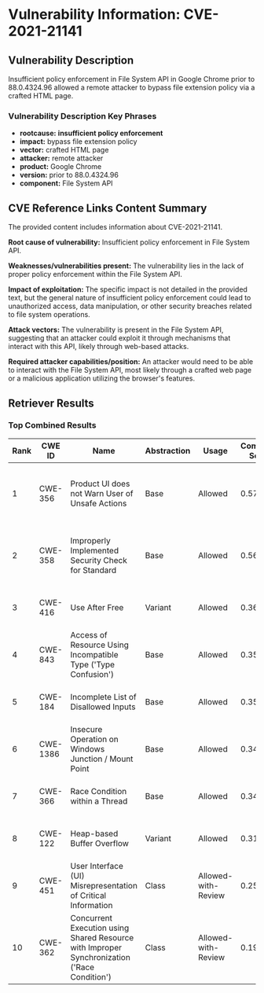 # Vulnerability Information: CVE-2021-21141

## Vulnerability Description
Insufficient policy enforcement in File System API in Google Chrome prior to 88.0.4324.96 allowed a remote attacker to bypass file extension policy via a crafted HTML page.

### Vulnerability Description Key Phrases
- **rootcause:** **insufficient policy enforcement**
- **impact:** bypass file extension policy
- **vector:** crafted HTML page
- **attacker:** remote attacker
- **product:** Google Chrome
- **version:** prior to 88.0.4324.96
- **component:** File System API

## CVE Reference Links Content Summary
The provided content includes information about CVE-2021-21141.

**Root cause of vulnerability:** Insufficient policy enforcement in File System API.

**Weaknesses/vulnerabilities present:** The vulnerability lies in the lack of proper policy enforcement within the File System API.

**Impact of exploitation:** The specific impact is not detailed in the provided text, but the general nature of insufficient policy enforcement could lead to unauthorized access, data manipulation, or other security breaches related to file system operations.

**Attack vectors:** The vulnerability is present in the File System API, suggesting that an attacker could exploit it through mechanisms that interact with this API, likely through web-based attacks.

**Required attacker capabilities/position:** An attacker would need to be able to interact with the File System API, most likely through a crafted web page or a malicious application utilizing the browser's features.

## Retriever Results

### Top Combined Results

| Rank | CWE ID | Name | Abstraction | Usage | Combined Score | Retrievers | Individual Scores |
|------|--------|------|-------------|-------|---------------|------------|-------------------|
| 1 | CWE-356 | Product UI does not Warn User of Unsafe Actions | Base | Allowed | 0.5755 | dense, sparse, graph | dense: 0.566, sparse: 0.169, graph: 0.547 |
| 2 | CWE-358 | Improperly Implemented Security Check for Standard | Base | Allowed | 0.5658 | dense, sparse, graph | dense: 0.533, sparse: 0.182, graph: 0.545 |
| 3 | CWE-416 | Use After Free | Variant | Allowed | 0.3619 | dense, sparse | dense: 0.573, sparse: 0.184 |
| 4 | CWE-843 | Access of Resource Using Incompatible Type ('Type Confusion') | Base | Allowed | 0.3574 | dense, sparse | dense: 0.532, sparse: 0.159 |
| 5 | CWE-184 | Incomplete List of Disallowed Inputs | Base | Allowed | 0.3532 | dense, sparse | dense: 0.538, sparse: 0.146 |
| 6 | CWE-1386 | Insecure Operation on Windows Junction / Mount Point | Base | Allowed | 0.3454 | dense, sparse | dense: 0.516, sparse: 0.152 |
| 7 | CWE-366 | Race Condition within a Thread | Base | Allowed | 0.3411 | dense, sparse | dense: 0.520, sparse: 0.141 |
| 8 | CWE-122 | Heap-based Buffer Overflow | Variant | Allowed | 0.3169 | dense, sparse | dense: 0.510, sparse: 0.154 |
| 9 | CWE-451 | User Interface (UI) Misrepresentation of Critical Information | Class | Allowed-with-Review | 0.2550 | dense, sparse | dense: 0.590, sparse: 0.242 |
| 10 | CWE-362 | Concurrent Execution using Shared Resource with Improper Synchronization ('Race Condition') | Class | Allowed-with-Review | 0.1999 | dense, sparse | dense: 0.513, sparse: 0.146 |

